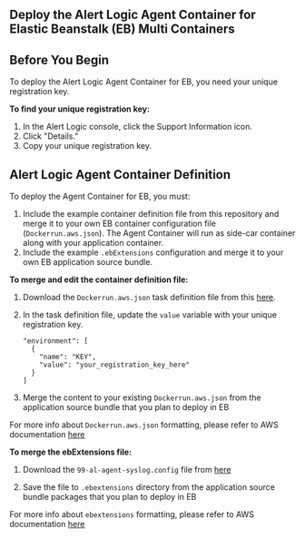 ## Deploy the Alert Logic Agent Container for Elastic Beanstalk (EB) Multi Containers

## Before You Begin
To deploy the Alert Logic Agent Container for EB, you need your unique registration key.

**To find your unique registration key:**

1. In the Alert Logic console, click the Support Information icon.
2. Click "Details."
3. Copy your unique registration key.

## Alert Logic Agent Container Definition
To deploy the Agent Container for EB, you must:
1. Include the example container definition file from this repository and merge it to your own EB container configuration file (`Dockerrun.aws.json`). The Agent Container will run as side-car container along with your application container.
2. Include the example `.ebExtensions` configuration and merge it to your own EB application source bundle.

**To merge and edit the container definition file:**
1. Download the `Dockerrun.aws.json` task definition file from this [here](/Dockerrun.aws.json).

2. In the task definition file, update the `value` variable with your unique registration key.
   ```
   "environment": [
     {
       "name": "KEY",
       "value": "your_registration_key_here"
     }
   ]
   ```
3. Merge the content to your existing `Dockerrun.aws.json` from the application source bundle that you plan to deploy in EB

For more info about `Dockerrun.aws.json` formatting, please refer to AWS documentation [here](https://docs.aws.amazon.com/elasticbeanstalk/latest/dg/create_deploy_docker_v2config.html#create_deploy_docker_v2config_dockerrun)

**To merge the ebExtensions file:**
1. Download the `99-al-agent-syslog.config` file from [here](.ebExtensions/99-al-agent-syslog.config)

2. Save the file to `.ebextensions` directory from the application source bundle packages that you plan to deploy in EB

For more info about `ebextensions` formatting, please refer to AWS documentation [here](https://docs.aws.amazon.com/elasticbeanstalk/latest/dg/ebextensions.html)
